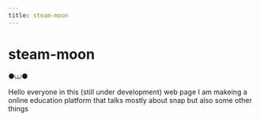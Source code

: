 ```yaml
---
title: steam-moon
---
```


# steam-moon

●⩊●

Hello everyone in this (still under development) web page I am makeing a online education platform that talks mostly about snap but also some other things